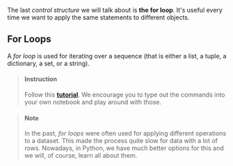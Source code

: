 

The last _control structure_ we will talk about is **the for loop**. It's useful every time we want to apply the same statements to different objects.


## For Loops

A _for loop_ is used for iterating over a sequence (that is either a list, a tuple, a dictionary, a set, or a string).


> #### Instruction
> Follow this [**tutorial**](https://realpython.com/python-for-loop/). We encourage you to type out the commands into your own notebook and play around with those.



> #### Note
> In the past, _for loops_ were often used for applying different operations to a dataset. This made the process quite slow for data with a lot of rows. Nowadays, in Python, we have much better options for this and we will, of course, learn all about them.


